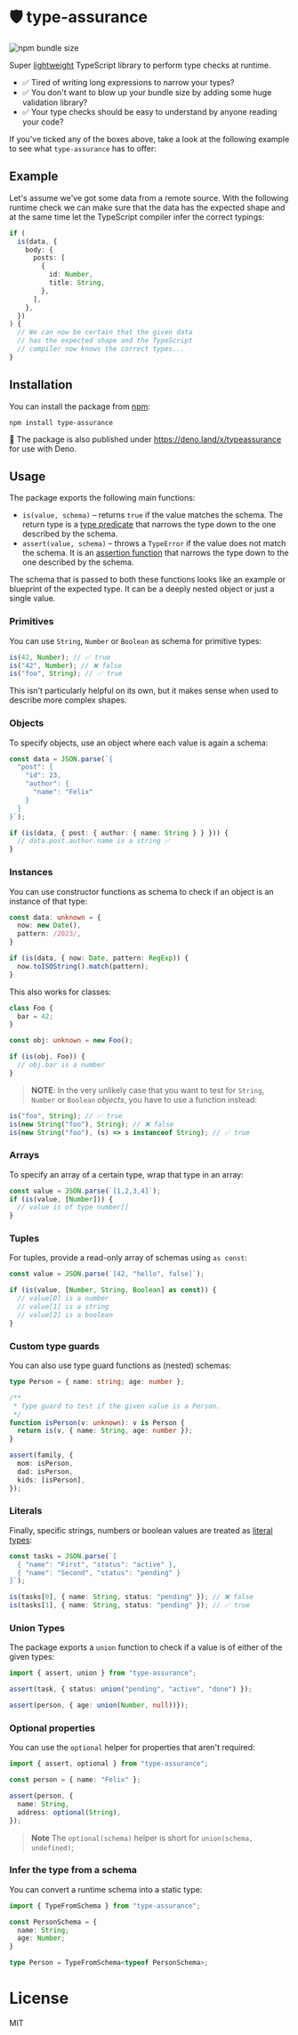 # 🛡️ type-assurance

![npm bundle size](https://img.shields.io/bundlephobia/minzip/type-assurance)

Super [lightweight](https://bundlephobia.com/package/type-assurance) TypeScript library to perform type checks at runtime.

- ✅ Tired of writing long expressions to narrow your types?
- ✅ You don't want to blow up your bundle size by adding some huge validation library?
- ✅ Your type checks should be easy to understand by anyone reading your code?

If you've ticked any of the boxes above, take a look at the following example to see what `type-assurance` has to offer:

## Example

Let's assume we've got some data from a remote source. With the following runtime check we can make sure that the data has the expected shape and at the same time let the TypeScript compiler infer the correct typings:

```ts
if (
  is(data, {
    body: {
      posts: [
        {
          id: Number,
          title: String,
        },
      ],
    },
  })
) {
  // We can now be certain that the given data
  // has the expected shape and the TypeScript
  // compiler now knows the correct types...
}
```

## Installation

You can install the package from [npm](npmjs.com/package/type-assurance):

```
npm install type-assurance
```

🦕 The package is also published under https://deno.land/x/typeassurance for use with Deno.

## Usage

The package exports the following main functions:

- `is(value, schema)` – returns `true` if the value matches the schema. The return type is a [type predicate](https://www.typescriptlang.org/docs/handbook/2/narrowing.html#using-type-predicates) that narrows the type down to the one described by the schema.
- `assert(value, schema)` – throws a `TypeError` if the value does not match the schema. It is an [assertion function](https://www.typescriptlang.org/docs/handbook/2/narrowing.html#assertion-functions) that narrows the type down to the one described by the schema.

The schema that is passed to both these functions looks like an example or blueprint of the expected type. It can be a deeply nested object or just a single value.

### Primitives

You can use `String`, `Number` or `Boolean` as schema for primitive types:

```ts
is(42, Number); // ✅ true
is("42", Number); // ❌ false
is("foo", String); // ✅ true
```

This isn't particularly helpful on its own, but it makes sense when used to describe more complex shapes.

### Objects

To specify objects, use an object where each value is again a schema:

```ts
const data = JSON.parse(`{
  "post": {
    "id": 23,
    "author": {
      "name": "Felix"
    }
  }
}`);

if (is(data, { post: { author: { name: String } } })) {
  // data.post.author.name is a string ✅
}
```

### Instances

You can use constructor functions as schema to check if an object is an instance of that type:

```ts
const data: unknown = {
  now: new Date(),
  pattern: /2023/,
}

if (is(data, { now: Date, pattern: RegExp)) {
  now.toISOString().match(pattern);
}
```

This also works for classes:

```ts
class Foo {
  bar = 42;
}

const obj: unknown = new Foo();

if (is(obj, Foo)) {
  // obj.bar is a number
}
```

> **NOTE**: In the very unlikely case that you want to test for `String`, `Number` or `Boolean` _objects_, you have to use a function instead:

```ts
is("foo", String); // ✅ true
is(new String("foo"), String); // ❌ false
is(new String("foo"), (s) => s instanceof String); // ✅ true
```

### Arrays

To specify an array of a certain type, wrap that type in an array:

```ts
const value = JSON.parse(`[1,2,3,4]`);
if (is(value, [Number])) {
  // value is of type number[]
}
```

### Tuples

For tuples, provide a read-only array of schemas using `as const`:

```ts
const value = JSON.parse(`[42, "hello", false]`);

if (is(value, [Number, String, Boolean] as const)) {
  // value[0] is a number
  // value[1] is a string
  // value[2] is a boolean
}
```

### Custom type guards

You can also use type guard functions as (nested) schemas:

```ts
type Person = { name: string; age: number };

/**
 * Type guard to test if the given value is a Person.
 */
function isPerson(v: unknown): v is Person {
  return is(v, { name: String, age: number });
}

assert(family, {
  mom: isPerson,
  dad: isPerson,
  kids: [isPerson],
});
```

### Literals

Finally, specific strings, numbers or boolean values are treated as [literal types](https://www.typescriptlang.org/docs/handbook/2/everyday-types.html#literal-types):

```ts
const tasks = JSON.parse(`[
  { "name": "First", "status": "active" },
  { "name": "Second", "status": "pending" }
]`);

is(tasks[0], { name: String, status: "pending" }); // ❌ false
is(tasks[1], { name: String, status: "pending" }); // ✅ true
```

### Union Types

The package exports a `union` function to check if a value is of either of the given types:

```ts
import { assert, union } from "type-assurance";

assert(task, { status: union("pending", "active", "done") });

assert(person, { age: union(Number, null))});
```

### Optional properties

You can use the `optional` helper for properties that aren't required:

```ts
import { assert, optional } from "type-assurance";

const person = { name: "Felix" };

assert(person, {
  name: String,
  address: optional(String),
});
```

> **Note**
> The `optional(schema)` helper is short for `union(schema, undefined)`;

### Infer the type from a schema

You can convert a runtime schema into a static type:

```ts
import { TypeFromSchema } from "type-assurance";

const PersonSchema = {
  name: String;
  age: Number;
}

type Person = TypeFromSchema<typeof PersonSchema>;

```

# License

MIT
